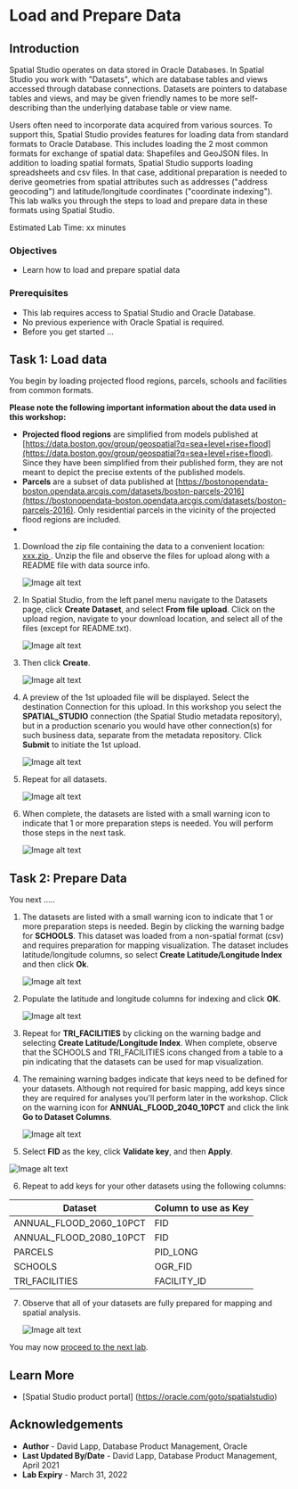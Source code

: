 # Load and Prepare Data


## Introduction

Spatial Studio operates on data stored in Oracle Databases. In Spatial Studio you work with "Datasets", which are database tables and views accessed through database connections. Datasets are pointers to database tables and views, and may be given friendly names to be more self-describing than the underlying database table or view name.  

Users often need to incorporate data acquired from various sources. To support this, Spatial Studio provides features for loading data from standard formats to Oracle Database.  This includes loading the 2 most common formats for exchange of spatial data: Shapefiles and GeoJSON files. In addition to loading spatial formats, Spatial Studio supports loading spreadsheets and csv files. In that case, additional preparation is needed to derive geometries from spatial attributes such as addresses ("address geocoding") and latitude/longitude coordinates ("coordinate indexing"). This lab walks you through the steps to load and prepare data in these formats using Spatial Studio. 


Estimated Lab Time: xx minutes


### Objectives

* Learn how to load and prepare spatial data

### Prerequisites

* This lab requires access to Spatial Studio and Oracle Database. 
* No previous experience with Oracle Spatial is required.
* Before you get started ...


## Task 1: Load data

You begin by loading projected flood regions, parcels, schools and facilities from common formats. 

 **Please note the following important information about the data used in this workshop:**

 * **Projected flood regions** are simplified from models published at [https://data.boston.gov/group/geospatial?q=sea+level+rise+flood](https://data.boston.gov/group/geospatial?q=sea+level+rise+flood). Since they have been simplified from their published form, they are not meant to depict the precise extents of the published models.
 * **Parcels** are a subset of data published at [https://bostonopendata-boston.opendata.arcgis.com/datasets/boston-parcels-2016](https://bostonopendata-boston.opendata.arcgis.com/datasets/boston-parcels-2016). Only residential parcels in the vicinity of the projected flood regions are included.
 *  


1. Download the zip file containing the data to a convenient location: <a href="xxx">  xxx.zip  </a> . Unzip the file and observe the files for upload along with a README file with data source info.

   ![Image alt text](images/load-data-01.png)

2. In Spatial Studio, from the left panel menu navigate to the Datasets page, click **Create Dataset**, and select **From file upload**. Click on the upload region, navigate to your download location, and select all of the files (except for README.txt). 
   
   ![Image alt text](images/load-data-02.png)

3. Then click **Create**.
   
   ![Image alt text](images/load-data-03.png)

4. A preview of the 1st uploaded file will be displayed. Select the destination Connection for this upload. In this workshop you select the **SPATIAL_STUDIO** connection (the Spatial Studio metadata repository), but in a production scenario you would have other connection(s) for such business data, separate from the metadata repository. Click **Submit** to initiate the 1st upload.
   
   ![Image alt text](images/load-data-04.png)

5. Repeat for all datasets.

   ![Image alt text](images/load-data-05.png)

6. When complete, the datasets are listed with a small warning icon to indicate that 1 or more preparation steps is needed. You will perform those steps in the next task.

   ![Image alt text](images/load-data-06.png)

## Task 2: Prepare Data

You next  .....   

1. The datasets are listed with a small warning icon to indicate that 1 or more preparation steps is needed. Begin by clicking the warning badge for **SCHOOLS**. This dataset was loaded from a non-spatial format (csv) and requires preparation for mapping visualization. The dataset includes latitude/longitude columns, so select **Create Latitude/Longitude Index** and then click **Ok**. 
   
   ![Image alt text](images/prep-data-01.png)  

2. Populate the latitude and longitude columns for indexing and click **OK**.

   ![Image alt text](images/prep-data-02.png)  

3. Repeat for **TRI\_FACILITIES** by clicking on the warning badge and selecting **Create Latitude/Longitude Index**. When complete, observe that the SCHOOLS and TRI\_FACILITIES icons changed from a table to a pin indicating that the datasets can be used for map visualization. 

    
4. The remaining warning badges indicate that keys need to be defined for your datasets. Although not required for basic mapping, add keys since they are required for analyses you'll perform later in the workshop. Click on the warning icon for **ANNUAL\_FLOOD\_2040\_10PCT** and click the link **Go to Dataset Columns**.

   ![Image alt text](images/prep-data-03.png)  

5.  Select **FID** as the key, click **Validate key**, and then **Apply**.

   ![Image alt text](images/prep-data-04.png)  

6. Repeat to add keys for your other datasets using the following columns:
   
 | Dataset | Column to use as Key |
 | --- | --- |
 | ANNUAL\_FLOOD\_2060\_10PCT | FID |
 | ANNUAL\_FLOOD\_2080\_10PCT	 |FID |
 | PARCELS | PID\_LONG |
 | SCHOOLS | OGR\_FID |
 | TRI_FACILITIES | FACILITY\_ID |

7. Observe that all of your datasets are fully prepared for mapping and spatial analysis.

   ![Image alt text](images/prep-data-05.png)  


You may now [proceed to the next lab](#next).

## Learn More
* [Spatial Studio product portal] (https://oracle.com/goto/spatialstudio)

## Acknowledgements
* **Author** - David Lapp, Database Product Management, Oracle
* **Last Updated By/Date** - David Lapp, Database Product Management, April 2021
* **Lab Expiry** - March 31, 2022
